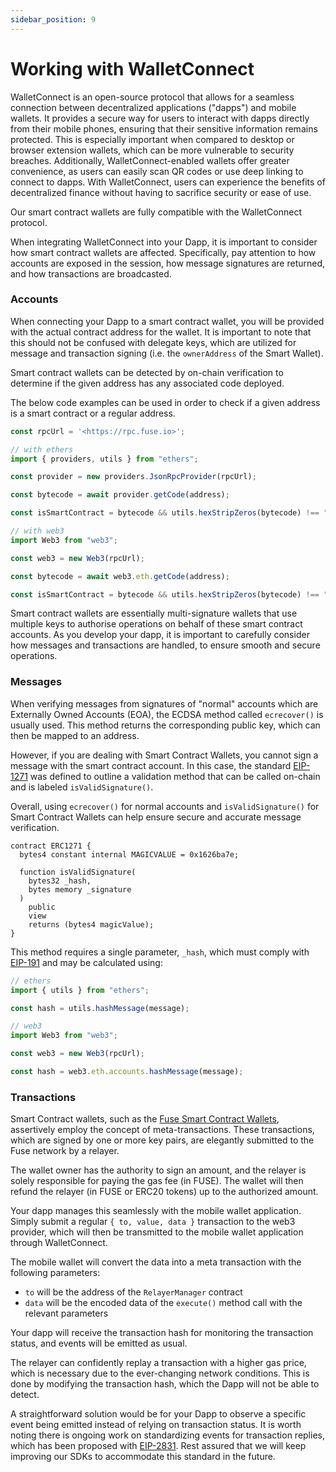 ```yaml
---
sidebar_position: 9
---
```

# Working with WalletConnect

WalletConnect is an open-source protocol that allows for a seamless connection between decentralized applications ("dapps") and mobile wallets. It provides a secure way for users to interact with dapps directly from their mobile phones, ensuring that their sensitive information remains protected. This is especially important when compared to desktop or browser extension wallets, which can be more vulnerable to security breaches. Additionally, WalletConnect-enabled wallets offer greater convenience, as users can easily scan QR codes or use deep linking to connect to dapps. With WalletConnect, users can experience the benefits of decentralized finance without having to sacrifice security or ease of use.

Our smart contract wallets are fully compatible with the WalletConnect protocol.

When integrating WalletConnect into your Dapp, it is important to consider how smart contract wallets are affected. Specifically, pay attention to how accounts are exposed in the session, how message signatures are returned, and how transactions are broadcasted.

### Accounts

When connecting your Dapp to a smart contract wallet, you will be provided with the actual contract address for the wallet. It is important to note that this should not be confused with delegate keys, which are utilized for message and transaction signing (i.e. the `ownerAddress` of the Smart Wallet).

Smart contract wallets can be detected by on-chain verification to determine if the given address has any associated code deployed.

The below code examples can be used in order to check if a given address is a smart contract or a regular address.

```jsx
const rpcUrl = '<https://rpc.fuse.io>';

// with ethers
import { providers, utils } from "ethers";

const provider = new providers.JsonRpcProvider(rpcUrl);

const bytecode = await provider.getCode(address);

const isSmartContract = bytecode && utils.hexStripZeros(bytecode) !== "0x";

// with web3
import Web3 from "web3";

const web3 = new Web3(rpcUrl);

const bytecode = await web3.eth.getCode(address);

const isSmartContract = bytecode && utils.hexStripZeros(bytecode) !== "0x";
```

Smart contract wallets are essentially multi-signature wallets that use multiple keys to authorise operations on behalf of these smart contract accounts. As you develop your dapp, it is important to carefully consider how messages and transactions are handled, to ensure smooth and secure operations.

### Messages

When verifying messages from signatures of "normal" accounts which are Externally Owned Accounts (EOA), the ECDSA method called `ecrecover()` is usually used. This method returns the corresponding public key, which can then be mapped to an address.

However, if you are dealing with Smart Contract Wallets, you cannot sign a message with the smart contract account. In this case, the standard [EIP-1271](https://eips.ethereum.org/EIPS/eip-1271) was defined to outline a validation method that can be called on-chain and is labeled `isValidSignature()`.

Overall, using `ecrecover()` for normal accounts and `isValidSignature()` for Smart Contract Wallets can help ensure secure and accurate message verification.

```solidity
contract ERC1271 {
  bytes4 constant internal MAGICVALUE = 0x1626ba7e;

  function isValidSignature(
    bytes32 _hash,
    bytes memory _signature
  )
    public
    view
    returns (bytes4 magicValue);
}
```

This method requires a single parameter, `_hash`, which must comply with [EIP-191](https://eips.ethereum.org/EIPS/eip-191) and may be calculated using:

```jsx
// ethers
import { utils } from "ethers";

const hash = utils.hashMessage(message);

// web3
import Web3 from "web3";

const web3 = new Web3(rpcUrl);

const hash = web3.eth.accounts.hashMessage(message);
```

### Transactions

Smart Contract wallets, such as the [Fuse Smart Contract Wallets](https://github.com/fuseio/fuse-wallet-contracts), assertively employ the concept of meta-transactions. These transactions, which are signed by one or more key pairs, are elegantly submitted to the Fuse network by a relayer.

The wallet owner has the authority to sign an amount, and the relayer is solely responsible for paying the gas fee (in FUSE). The wallet will then refund the relayer (in FUSE or ERC20 tokens) up to the authorized amount.

Your dapp manages this seamlessly with the mobile wallet application. Simply submit a regular `{ to, value, data }` transaction to the web3 provider, which will then be transmitted to the mobile wallet application through WalletConnect.

The mobile wallet will convert the data into a meta transaction with the following parameters:

* `to` will be the address of the `RelayerManager` contract
* `data` will be the encoded data of the `execute()` method call with the relevant parameters

Your dapp will receive the transaction hash for monitoring the transaction status, and events will be emitted as usual.

The relayer can confidently replay a transaction with a higher gas price, which is necessary due to the ever-changing network conditions. This is done by modifying the transaction hash, which the Dapp will not be able to detect.

A straightforward solution would be for your Dapp to observe a specific event being emitted instead of relying on transaction status. It is worth noting there is ongoing work on standardizing events for transaction replies, which has been proposed with [EIP-2831](https://eips.ethereum.org/EIPS/eip-2831). Rest assured that we will keep improving our SDKs to accommodate this standard in the future.
